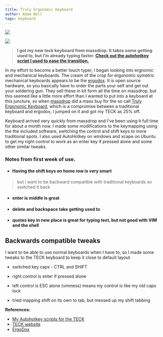 ```yaml
---
title: Truly Ergonomic Keyboard
author: Adam Bell
tags: keyboard
---
```

![](http://40.media.tumblr.com/33a4ee15af3bce76dafa18a526b9d383/tumblr_mwz6ecK0jE1qe4yfuo1_500.jpg)  

![](http://41.media.tumblr.com/646b8559a7ae8978dacd30c70fc527cc/tumblr_mwz6ecK0jE1qe4yfuo2_500.jpg)  

> **I got my new teck keyboard from massdrop. It takes some getting used to, but I’m already typing faster. [Check out the autohotkey script I used to ease the transition.](https://github.com/agbell/TECK)**

<div class="outline-text-2" id="text-1">

In my effort to become a better touch typer, I began looking into ergnomic and mechanical keyboards. The cream of the crop for ergonomic symetric mechanical keyboards appears to be the [ergodox](http://ergodox.org/). It is open source hardware, so you basically have to order the parts your self and get out your soldering gun. They sell these in kit form all the time on massdrop, but this seemed like a little more effort than I wanted to put into a keyboard at this juncture, so when [massdrop](http://massdrop.com) did a mass buy for the so call [Truly Ergonomic Keyboard](https://www.trulyergonomic.com/store/index.php), which is a compromise between a traditional keyboard and ergodox, I jumped on it and got my TECK as 25% off.

Keyboard arrived very quickly from massdrop and I’ve been using it full time for about a month now. I made some modifications to the keymapping using the the included software, switching the control and shift keys to more traditional spots. I also used AutoHotkey on windows and xcape on Ubuntu to get my right control to work as an enter key if pressed alone and some other similar tweaks.

</div>

### <span class="section-number-3"></span>Notes from first week of use.

<div class="outline-4" id="outline-container-1-1-1">

*   #### Having the shift keys on home row is very smart

> <div class="outline-text-4" id="text-1-1-1">but i want to be backward compatible with traditional keyboards so switched it back</div>

</div>

<div class="outline-4" id="outline-container-1-1-2">

*   #### <span class="section-number-4"></span>enter is middle is great

</div>

<div class="outline-4" id="outline-container-1-1-3">

*   #### <span class="section-number-4"></span>delete and backspace take getting used to

</div>

<div class="outline-4" id="outline-container-1-1-4">

*   #### <span class="section-number-4"></span>quotes key in new place is great for typing text, but not good with VIM and the shell

</div>

## Backwards compatible tweaks

I want to be able to use normal keyboards when I have to, so I made some tweaks to the TECK keyboard to keep it close to default layout.

*   switched key caps - CTRL and SHIFT

*   right control is enter if pressed alone

*   left control is ESC alone (vimness) means my control is like my old caps lock

*   tried mapping shift on its own to tab, but messed up my shift tabbing

**References:**

*   [My Autohotkey scripts for the TECK](https://github.com/agbell/TECK)
*   [TECK website](https://www.trulyergonomic.com/store/index.php)
*   [ErgoDox](http://ergodox.org/)

